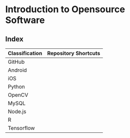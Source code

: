 # Introduction to Opensource Software

## Index
|Classification | Repository Shortcuts | 
|---|---|
|GitHub|   |
|Android|   |
|iOS|   |   
|Python|   | 
|OpenCV|   |
|MySQL|   |  
|Node.js|   |   
|R|   |  
|Tensorflow|   |  


